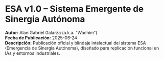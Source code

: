 # ESA v1.0 – Sistema Emergente de Sinergia Autónoma

**Autor:** Alan Gabriel Galarza (a.k.a. "Wachim")  
**Fecha de Publicación:** 2025-06-24  
**Descripción:** Publicación oficial y blindaje intelectual del sistema ESA (Emergencia de Sinergia Autónoma), diseñado para replicación funcional en IAs y entornos industriales.  
